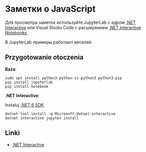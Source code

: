 # Заметки о JavaScript

Для просмотра заметок используйте JupyterLab с ядром [.NET Interactive](https://github.com/dotnet/interactive) или Visual Studio Code с расширением [.NET Interactive Notebooks](https://marketplace.visualstudio.com/items?itemName=ms-dotnettools.dotnet-interactive-vscode).

В JupyterLab примеры работают веселей.

## Przygotowanie otoczenia

**Baza**:

```
sudo apt install python3 python-is-python3 python3-pip
pip install jupyterlab
pip install notebook
```

**.NET Interactive**:

Instaluj [.NET 6 SDK](https://dotnet.microsoft.com/en-us/download/dotnet/6.0).

```
dotnet tool install -g Microsoft.dotnet-interactive
dotnet interactive jupyter install
```

## Linki

* [.NET Interactive](https://github.com/dotnet/interactive)
